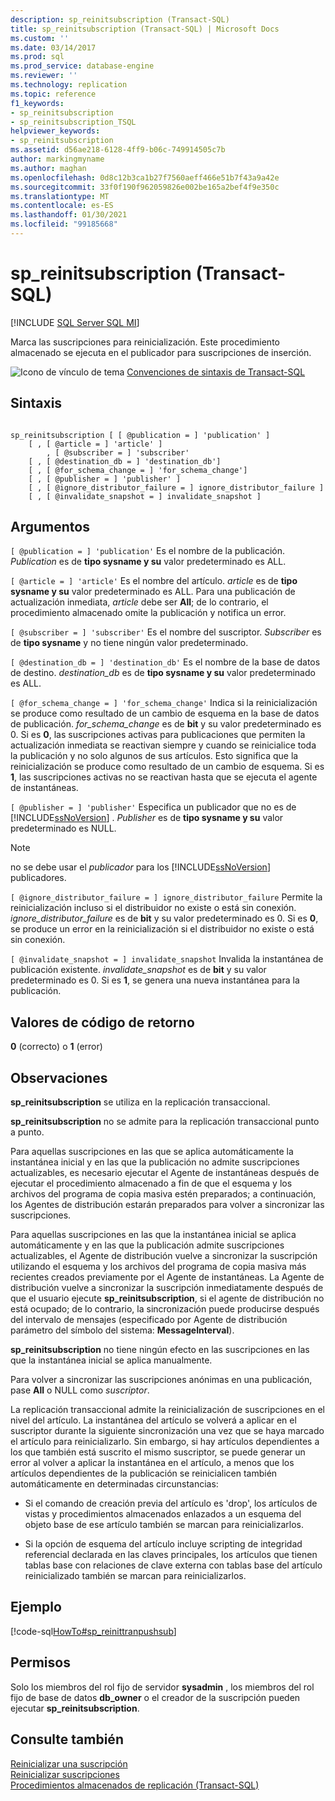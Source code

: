 ```yaml
---
description: sp_reinitsubscription (Transact-SQL)
title: sp_reinitsubscription (Transact-SQL) | Microsoft Docs
ms.custom: ''
ms.date: 03/14/2017
ms.prod: sql
ms.prod_service: database-engine
ms.reviewer: ''
ms.technology: replication
ms.topic: reference
f1_keywords:
- sp_reinitsubscription
- sp_reinitsubscription_TSQL
helpviewer_keywords:
- sp_reinitsubscription
ms.assetid: d56ae218-6128-4ff9-b06c-749914505c7b
author: markingmyname
ms.author: maghan
ms.openlocfilehash: 0d8c12b3ca1b27f7560aeff466e51b7f43a9a42e
ms.sourcegitcommit: 33f0f190f962059826e002be165a2bef4f9e350c
ms.translationtype: MT
ms.contentlocale: es-ES
ms.lasthandoff: 01/30/2021
ms.locfileid: "99185668"
---
```

# <a name="sp_reinitsubscription-transact-sql"></a>sp_reinitsubscription (Transact-SQL)
[!INCLUDE [SQL Server SQL MI](../../includes/applies-to-version/sql-asdbmi.md)]

  Marca las suscripciones para reinicialización. Este procedimiento almacenado se ejecuta en el publicador para suscripciones de inserción.  
  
 ![Icono de vínculo de tema](../../database-engine/configure-windows/media/topic-link.gif "Icono de vínculo de tema") [Convenciones de sintaxis de Transact-SQL](../../t-sql/language-elements/transact-sql-syntax-conventions-transact-sql.md)  
  
## <a name="syntax"></a>Sintaxis  
  
```  
  
sp_reinitsubscription [ [ @publication = ] 'publication' ]  
    [ , [ @article = ] 'article' ]  
        , [ @subscriber = ] 'subscriber'  
    [ , [ @destination_db = ] 'destination_db']  
    [ , [ @for_schema_change = ] 'for_schema_change']  
    [ , [ @publisher = ] 'publisher' ]  
    [ , [ @ignore_distributor_failure = ] ignore_distributor_failure ]   
    [ , [ @invalidate_snapshot = ] invalidate_snapshot ]  
```  
  
## <a name="arguments"></a>Argumentos  
`[ @publication = ] 'publication'` Es el nombre de la publicación. *Publication* es de **tipo sysname y su** valor predeterminado es ALL.  
  
`[ @article = ] 'article'` Es el nombre del artículo. *article* es de **tipo sysname y su** valor predeterminado es ALL. Para una publicación de actualización inmediata, *article* debe ser **All**; de lo contrario, el procedimiento almacenado omite la publicación y notifica un error.  
  
`[ @subscriber = ] 'subscriber'` Es el nombre del suscriptor. *Subscriber* es de **tipo sysname** y no tiene ningún valor predeterminado.  
  
`[ @destination_db = ] 'destination_db'` Es el nombre de la base de datos de destino. *destination_db* es de **tipo sysname y su** valor predeterminado es ALL.  
  
`[ @for_schema_change = ] 'for_schema_change'` Indica si la reinicialización se produce como resultado de un cambio de esquema en la base de datos de publicación. *for_schema_change* es de **bit** y su valor predeterminado es 0. Si es **0**, las suscripciones activas para publicaciones que permiten la actualización inmediata se reactivan siempre y cuando se reinicialice toda la publicación y no solo algunos de sus artículos. Esto significa que la reinicialización se produce como resultado de un cambio de esquema. Si es **1**, las suscripciones activas no se reactivan hasta que se ejecuta el agente de instantáneas.  
  
`[ @publisher = ] 'publisher'` Especifica un publicador que no es de [!INCLUDE[ssNoVersion](../../includes/ssnoversion-md.md)] . *Publisher* es de **tipo sysname y su** valor predeterminado es NULL.  
  
> [!NOTE]  
>  no se debe usar el *publicador* para los [!INCLUDE[ssNoVersion](../../includes/ssnoversion-md.md)] publicadores.  
  
`[ @ignore_distributor_failure = ] ignore_distributor_failure` Permite la reinicialización incluso si el distribuidor no existe o está sin conexión. *ignore_distributor_failure* es de **bit** y su valor predeterminado es 0. Si es **0**, se produce un error en la reinicialización si el distribuidor no existe o está sin conexión.  
  
`[ @invalidate_snapshot = ] invalidate_snapshot` Invalida la instantánea de publicación existente. *invalidate_snapshot* es de **bit** y su valor predeterminado es 0. Si es **1**, se genera una nueva instantánea para la publicación.  
  
## <a name="return-code-values"></a>Valores de código de retorno  
 **0** (correcto) o **1** (error)  
  
## <a name="remarks"></a>Observaciones  
 **sp_reinitsubscription** se utiliza en la replicación transaccional.  
  
 **sp_reinitsubscription** no se admite para la replicación transaccional punto a punto.  
  
 Para aquellas suscripciones en las que se aplica automáticamente la instantánea inicial y en las que la publicación no admite suscripciones actualizables, es necesario ejecutar el Agente de instantáneas después de ejecutar el procedimiento almacenado a fin de que el esquema y los archivos del programa de copia masiva estén preparados; a continuación, los Agentes de distribución estarán preparados para volver a sincronizar las suscripciones.  
  
 Para aquellas suscripciones en las que la instantánea inicial se aplica automáticamente y en las que la publicación admite suscripciones actualizables, el Agente de distribución vuelve a sincronizar la suscripción utilizando el esquema y los archivos del programa de copia masiva más recientes creados previamente por el Agente de instantáneas. La Agente de distribución vuelve a sincronizar la suscripción inmediatamente después de que el usuario ejecute **sp_reinitsubscription**, si el agente de distribución no está ocupado; de lo contrario, la sincronización puede producirse después del intervalo de mensajes (especificado por Agente de distribución parámetro del símbolo del sistema: **MessageInterval**).  
  
 **sp_reinitsubscription** no tiene ningún efecto en las suscripciones en las que la instantánea inicial se aplica manualmente.  
  
 Para volver a sincronizar las suscripciones anónimas en una publicación, pase **All** o NULL como *suscriptor*.  
  
 La replicación transaccional admite la reinicialización de suscripciones en el nivel del artículo. La instantánea del artículo se volverá a aplicar en el suscriptor durante la siguiente sincronización una vez que se haya marcado el artículo para reinicializarlo. Sin embargo, si hay artículos dependientes a los que también está suscrito el mismo suscriptor, se puede generar un error al volver a aplicar la instantánea en el artículo, a menos que los artículos dependientes de la publicación se reinicialicen también automáticamente en determinadas circunstancias:  
  
-   Si el comando de creación previa del artículo es 'drop', los artículos de vistas y procedimientos almacenados enlazados a un esquema del objeto base de ese artículo también se marcan para reinicializarlos.  
  
-   Si la opción de esquema del artículo incluye scripting de integridad referencial declarada en las claves principales, los artículos que tienen tablas base con relaciones de clave externa con tablas base del artículo reinicializado también se marcan para reinicializarlos.  
  
## <a name="example"></a>Ejemplo  
 [!code-sql[HowTo#sp_reinittranpushsub](../../relational-databases/replication/codesnippet/tsql/sp-reinitsubscription-tr_1.sql)]  
  
## <a name="permissions"></a>Permisos  
 Solo los miembros del rol fijo de servidor **sysadmin** , los miembros del rol fijo de base de datos **db_owner** o el creador de la suscripción pueden ejecutar **sp_reinitsubscription**.  
  
## <a name="see-also"></a>Consulte también  
 [Reinicializar una suscripción](../../relational-databases/replication/reinitialize-a-subscription.md)   
 [Reinicializar suscripciones](../../relational-databases/replication/reinitialize-subscriptions.md)   
 [Procedimientos almacenados de replicación &#40;Transact-SQL&#41;](../../relational-databases/system-stored-procedures/replication-stored-procedures-transact-sql.md)  
  
  
